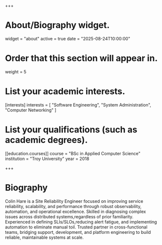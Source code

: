 +++
# About/Biography widget.
widget = "about"
active = true
date = "2025-08-24T10:00:00"

# Order that this section will appear in.
weight = 5

# List your academic interests.
[interests]
  interests = [
    "Software Engineering",
    "System Administration",
    "Computer Networking"
  ]

# List your qualifications (such as academic degrees).
[[education.courses]]
  course = "BSc in Applied Computer Science"
  institution = "Troy University"
  year = 2018
  
+++

# Biography

Colin Hare is a Site Reliability Engineer focused on improving service reliability, scalability, and performance through robust observability, automation, and operational excellence. Skilled in diagnosing complex issues across distributed systems,regardless of prior familiarity. Experienced in defining SLIs/SLOs,reducing alert fatigue, and implementing automation to eliminate manual toil. Trusted partner in cross-functional teams, bridging support, development, and platform engineering to build reliable, maintainable systems at scale.